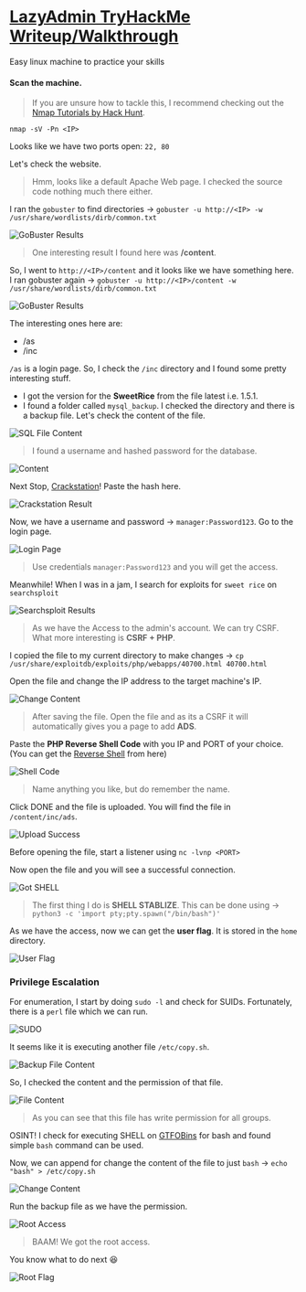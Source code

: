 # [LazyAdmin TryHackMe Writeup/Walkthrough][1]
Easy linux machine to practice your skills

#### Scan the machine.
> If you are unsure how to tackle this, I recommend checking out the [Nmap Tutorials by Hack Hunt][2].

`nmap -sV -Pn <IP>`

Looks like we have two ports open: `22, 80`

Let's check the website.

> Hmm, looks like a default Apache Web page. I checked the source code nothing much there either.

I ran the `gobuster` to find directories -> `gobuster -u http://<IP> -w /usr/share/wordlists/dirb/common.txt`

![GoBuster Results](images/gobuster.jpg)
> One interesting result I found here was **/content**.

So, I went to `http://<IP>/content` and it looks like we have something here. I ran gobuster again -> `gobuster -u http://<IP>/content -w /usr/share/wordlists/dirb/common.txt`

![GoBuster Results](images/gobuster_content.jpg)

The interesting ones here are:
- /as
- /inc

`/as` is a login page. So, I check the `/inc` directory and I found some pretty interesting stuff.
- I got the version for the **SweetRice** from the file latest i.e. 1.5.1.
- I found a folder called `mysql_backup`. I checked the directory and there is a backup file. Let's check the content of the file.

![SQL File Content](images/mysql.jpg)

> I found a username and hashed password for the database.

![Content](images/cat_pass.jpg)

Next Stop, [Crackstation][3]! Paste the hash here.

![Crackstation Result](images/crack_pass.jpg)

Now, we have a username and password -> `manager:Password123`. Go to the login page.

![Login Page](images/login_page.jpg)
> Use credentials `manager:Password123` and you will get the access.

Meanwhile! When I was in a jam, I search for exploits for `sweet rice` on `searchsploit`

![Searchsploit Results](images/searchsploit.jpg)
> As we have the Access to the admin's account. We can try CSRF. What more interesting is **CSRF + PHP**.

I copied the file to my current directory to make changes -> `cp /usr/share/exploitdb/exploits/php/webapps/40700.html 40700.html`

Open the file and change the IP address to the target machine's IP.

![Change Content](images/change_file.jpg)
> After saving the file. Open the file and as its a CSRF it will automatically gives you a page to add **ADS**.

Paste the **PHP Reverse Shell Code** with you IP and PORT of your choice. (You can get the [Reverse Shell][4] from here)

![Shell Code](images/php_rev.jpg)
> Name anything you like, but do remember the name.

Click DONE and the file is uploaded. You will find the file in `/content/inc/ads`.

![Upload Success](images/location.jpg)

Before opening the file, start a listener using `nc -lvnp <PORT>`

Now open the file and you will see a successful connection.

![Got SHELL](images/got_shell.jpg)
> The first thing I do is **SHELL STABLIZE**. This can be done using -> `python3 -c 'import pty;pty.spawn("/bin/bash")'`

As we have the access, now we can get the **user flag**. It is stored in the `home` directory.

![User Flag](images/user_flag.jpg)

### Privilege Escalation

For enumeration, I start by doing `sudo -l` and check for SUIDs. Fortunately, there is a `perl` file which we can run.

![SUDO](images/sudo_l.jpg)

It seems like it is executing another file `/etc/copy.sh`.

![Backup File Content](images/backup.jpg)

So, I checked the content and the permission of that file.

![File Content](images/content.jpg)
> As you can see that this file has write permission for all groups.

OSINT! I check for executing SHELL on [GTFOBins][5] for bash and found simple `bash` command can be used.

Now, we can append for change the content of the file to just `bash` ->  `echo "bash" > /etc/copy.sh`

![Change Content](images/change_content.jpg)

Run the backup file as we have the permission.

![Root Access](images/root_access.jpg)
> BAAM! We got the root access.

You know what to do next :satisfied:

![Root Flag](images/root_flag.jpg)

[1]: https://tryhackme.com/room/lazyadmin
[2]: https://www.hackhunt.in/search/label/Nmap
[3]: https://crackstation.net/
[4]: https://github.com/pentestmonkey/php-reverse-shell/blob/master/php-reverse-shell.php
[5]: https://gtfobins.github.io/gtfobins/bash/
